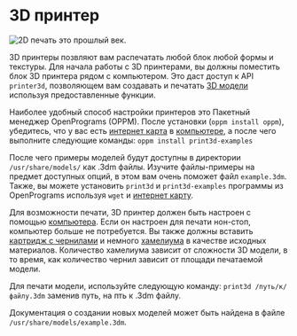 # 3D принтер

![2D печать это прошлый век.](oredict:oc:printer)

3D принтеры позвляют вам распечатать любой блок любой формы и текстуры. Для начала работы с 3D принтерами, вы должны поместить блок 3D принтера рядом с компьютером. Это даст доступ к API `printer3d`, позволяющем вам создавать и печатать [3D модели](print.md) используя предоставленные функции.

Наиболее удобный способ настройки принтеров это Пакетный менеджер OpenPrograms (OPPM). После установки (`oppm install oppm`), убедитесь, что у вас есть [интернет карта](../item/internetCard.md) в [компьютере](../general/computer.md), а после чего выполните следующие команды:
`oppm install print3d-examples`

После чего примеры моделей будут доступны в директории `/usr/share/models/` как .3dm файлы. Изучите файлы-примеры на предмет доступных опций, в этом вам очень поможет файл `example.3dm`. Также, вы можете установить `print3d` и `print3d-examples` программы из OpenPrograms используя `wget` и [интернет карту](../item/internetCard.md).

Для возможности печати, 3D принтер должен быть настроен с помощью [компьютера](../general/computer.md). Если он настроен для печати нон-стоп, компьютер больше не потребуется. Вы также должны вставить [картридж с чернилами](../item/inkCartridge.md) и немного [хамелиума](../item/chamelium.md) в качестве исходных материалов. Количество хамелиума зависит от сложности 3D модели, в то время, как количество чернил зависит от площади печатаемой модели.

Для печати модели, используйте следующую команду:
`print3d /путь/к/файлу.3dm`
заменив путь, на пть к .3dm файлу.

Документация о создании новых моделей может быть найдена в файле `/usr/share/models/example.3dm`.
